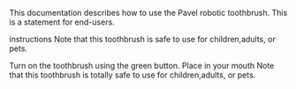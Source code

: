 This documentation describes how to use the Pavel robotic toothbrush. This is a statement for end-users.

instructions
Note that this toothbrush is safe to use for children,adults, or pets.

Turn on the toothbrush using the green button. Place in your mouth
Note that this toothbrush is totally safe to use for children,adults, or pets.
